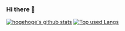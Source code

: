 ### Hi there 👋

[![hogehoge's github stats](https://github-readme-stats.vercel.app/api?username=gakutasu&hide=contribs&count_private=true&show_icons=true&theme=tokyonight)](https://github.com/gakutasu/)
[![Top used Langs](https://github-readme-stats.vercel.app/api/top-langs/?username=gakutasu&layout=compact&theme=tokyonight)](https://github.com/gakutasu/)

<!--
**gakutasu/gakutasu** is a ✨ _special_ ✨ repository because its `README.md` (this file) appears on your GitHub profile.

Here are some ideas to get you started:

- 🔭 I’m currently working on ...
- 🌱 I’m currently learning ...
- 👯 I’m looking to collaborate on ...
- 🤔 I’m looking for help with ...
- 💬 Ask me about ...
- 📫 How to reach me: ...
- 😄 Pronouns: ...
- ⚡ Fun fact: ...
-->
